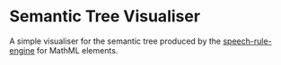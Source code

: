 # Semantic Tree Visualiser

A simple visualiser for the semantic tree produced by the 
[speech-rule-engine](https://github.com/zorkow/speech-rule-engine) for MathML elements.
